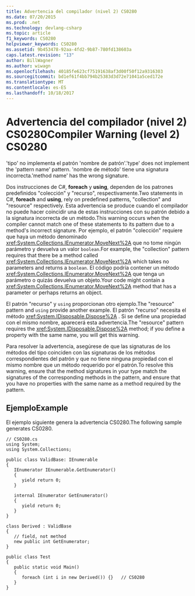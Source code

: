```yaml
---
title: Advertencia del compilador (nivel 2) CS0280
ms.date: 07/20/2015
ms.prod: .net
ms.technology: devlang-csharp
ms.topic: article
f1_keywords: CS0280
helpviewer_keywords: CS0280
ms.assetid: 9b453478-92aa-4fd2-9b87-780fd138603a
caps.latest.revision: "13"
author: BillWagner
ms.author: wiwagn
ms.openlocfilehash: 40185fe623cf75191638af3d00f50f12a9316303
ms.sourcegitcommit: bd1ef61f4bb794b25383d3d72e71041a5ced172e
ms.translationtype: MT
ms.contentlocale: es-ES
ms.lasthandoff: 10/18/2017
---
```

# <a name="compiler-warning-level-2-cs0280"></a><span data-ttu-id="c48af-102">Advertencia del compilador (nivel 2) CS0280</span><span class="sxs-lookup"><span data-stu-id="c48af-102">Compiler Warning (level 2) CS0280</span></span>
<span data-ttu-id="c48af-103">'tipo' no implementa el patrón 'nombre de patrón'.</span><span class="sxs-lookup"><span data-stu-id="c48af-103">'type' does not implement the 'pattern name' pattern.</span></span> <span data-ttu-id="c48af-104">'nombre de método' tiene una signatura incorrecta.</span><span class="sxs-lookup"><span data-stu-id="c48af-104">'method name' has the wrong signature.</span></span>  
  
 <span data-ttu-id="c48af-105">Dos instrucciones de C#, **foreach** y **using**, dependen de los patrones predefinidos "colección" y "recurso", respectivamente.</span><span class="sxs-lookup"><span data-stu-id="c48af-105">Two statements in C#, **foreach** and **using**, rely on predefined patterns, "collection" and "resource" respectively.</span></span> <span data-ttu-id="c48af-106">Esta advertencia se produce cuando el compilador no puede hacer coincidir una de estas instrucciones con su patrón debido a la signatura incorrecta de un método.</span><span class="sxs-lookup"><span data-stu-id="c48af-106">This warning occurs when the compiler cannot match one of these statements to its pattern due to a method's incorrect signature.</span></span> <span data-ttu-id="c48af-107">Por ejemplo, el patrón "colección" requiere que haya un método denominado <xref:System.Collections.IEnumerator.MoveNext%2A> que no tome ningún parámetro y devuelva un valor `boolean`.</span><span class="sxs-lookup"><span data-stu-id="c48af-107">For example, the "collection" pattern requires that there be a method called <xref:System.Collections.IEnumerator.MoveNext%2A> which takes no parameters and returns a `boolean`.</span></span> <span data-ttu-id="c48af-108">El código podría contener un método <xref:System.Collections.IEnumerator.MoveNext%2A> que tenga un parámetro o quizás devuelva un objeto.</span><span class="sxs-lookup"><span data-stu-id="c48af-108">Your code might contain a <xref:System.Collections.IEnumerator.MoveNext%2A> method that has a parameter or perhaps returns an object.</span></span>  
  
 <span data-ttu-id="c48af-109">El patrón "recurso" y `using` proporcionan otro ejemplo.</span><span class="sxs-lookup"><span data-stu-id="c48af-109">The "resource" pattern and `using` provide another example.</span></span> <span data-ttu-id="c48af-110">El patrón "recurso" necesita el método <xref:System.IDisposable.Dispose%2A> . Si se define una propiedad con el mismo nombre, aparecerá esta advertencia.</span><span class="sxs-lookup"><span data-stu-id="c48af-110">The "resource" pattern requires the <xref:System.IDisposable.Dispose%2A> method; if you define a property with the same name, you will get this warning.</span></span>  
  
 <span data-ttu-id="c48af-111">Para resolver la advertencia, asegúrese de que las signaturas de los métodos del tipo coinciden con las signaturas de los métodos correspondientes del patrón y que no tiene ninguna propiedad con el mismo nombre que un método requerido por el patrón.</span><span class="sxs-lookup"><span data-stu-id="c48af-111">To resolve this warning, ensure that the method signatures in your type match the signatures of the corresponding methods in the pattern, and ensure that you have no properties with the same name as a method required by the pattern.</span></span>  
  
## <a name="example"></a><span data-ttu-id="c48af-112">Ejemplo</span><span class="sxs-lookup"><span data-stu-id="c48af-112">Example</span></span>  
 <span data-ttu-id="c48af-113">El ejemplo siguiente genera la advertencia CS0280.</span><span class="sxs-lookup"><span data-stu-id="c48af-113">The following sample generates CS0280.</span></span>  
  
```  
// CS0280.cs  
using System;  
using System.Collections;  
  
public class ValidBase: IEnumerable  
{  
   IEnumerator IEnumerable.GetEnumerator()  
   {  
      yield return 0;  
   }  
  
   internal IEnumerator GetEnumerator()  
   {  
      yield return 0;  
   }  
}  
  
class Derived : ValidBase  
{  
   // field, not method  
   new public int GetEnumerator;  
}  
  
public class Test  
{  
   public static void Main()  
   {  
      foreach (int i in new Derived()) {}   // CS0280  
   }  
}  
```
